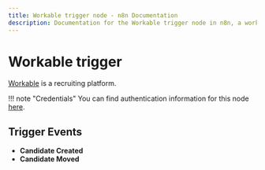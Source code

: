 ```yaml
---
title: Workable trigger node - n8n Documentation
description: Documentation for the Workable trigger node in n8n, a workflow automation platform. Includes details of operations and configuration, and links to examples and credentials information.
---
```


# Workable trigger

[Workable](https://www.workable.com/) is a recruiting platform.

!!! note "Credentials"
    You can find authentication information for this node [here](/integrations/builtin/credentials/workable/).


## Trigger Events

- **Candidate Created**
- **Candidate Moved**

